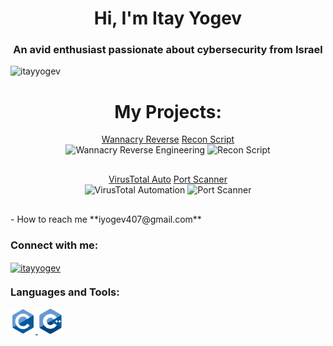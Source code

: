 <h1 align="center">Hi, I'm Itay Yogev</h1>
<h3 align="center">An avid enthusiast passionate about cybersecurity from Israel</h3>

<p align="left" style="margin-bottom: 15px;">
<img src="https://komarev.com/ghpvc/?username=itayyogev&label=Profile%20views&color=0e75b6&style=flat" alt="itayyogev" />
</p>

<h1 align="center">My Projects:</h1>

<p align="center" style="margin-bottom: 30px;">
  <a href="https://github.com/ItayYogev/Wannacry-Reverse-Engineering">Wannacry Reverse</a>
  <a href="https://github.com/ItayYogev/Reconnaissance-Script-Bash-">Recon Script</a>
  <br>
  <img src="https://www.novabackup.com/hs-fs/hubfs/WannaCry.jpg?width=200&name=WannaCry.jpg" width="200" height="200" alt="Wannacry Reverse Engineering">
  <img src="https://i.ytimg.com/vi/H2JQGGuIK58/hqdefault.jpg" width="200" height="200" alt="Recon Script">
</p>

<p align="center" style="margin-bottom: 30px;">
  <a href="https://github.com/ItayYogev/VirusTotal-Automation">VirusTotal Auto</a>
  <a href="https://github.com/ItayYogev/Port-Scanner">Port Scanner</a>
  <br>
  <img src="https://i.ytimg.com/vi/jOJwiqcLIEc/maxresdefault.jpg" width="200" height="200" alt="VirusTotal Automation">
  <img src="https://i.ytimg.com/vi/8sPoMcsnlSg/maxresdefault.jpg" width="200" height="200" alt="Port Scanner">
</p>

<p align="left" style="margin-bottom: 15px;">- How to reach me **iyogev407@gmail.com**</p>

<h3 align="left">Connect with me:</h3>
<p align="left">
<a href="https://linkedin.com/in/itayyogev" target="blank">
<img align="center" src="https://raw.githubusercontent.com/rahuldkjain/github-profile-readme-generator/master/src/images/icons/Social/linked-in-alt.svg" alt="itayyogev" height="30" width="40" />
</a>
</p>

<h3 align="left" style="margin-top: 20px;">Languages and Tools:</h3>
<p align="left">
<a href="https://www.cprogramming.com/" target="_blank" rel="noreferrer">
<img src="https://raw.githubusercontent.com/devicons/devicon/master/icons/c/c-original.svg" alt="c" width="40" height="40"/>
</a>
<a href="https://www.w3schools.com/cpp/" target="_blank" rel="noreferrer">
<img src="https://raw.githubusercontent.com/devicons/devicon/master/icons/cplusplus/cplusplus-original.svg" alt="cplusplus" width="40" height="40"/>
</a>
</p>
